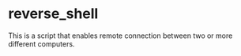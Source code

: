 # reverse_shell
This is a script that enables remote connection between two or more different computers.
